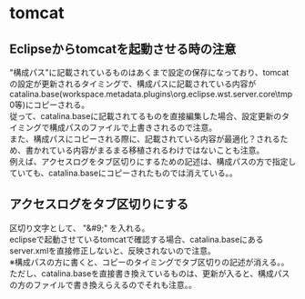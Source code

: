 # tomcat
## Eclipseからtomcatを起動させる時の注意
"構成パス"に記載されているものはあくまで設定の保存になっており、tomcatの設定が更新されるタイミングで、構成パスに記載されている内容がcatalina.base(workspace\.metadata\.plugins\org.eclipse.wst.server.core\tmp0等)にコピーされる。  
従って、catalina.baseに記載されてるものを直接編集した場合、設定更新のタイミングで構成パスのファイルで上書きされるので注意。  
また、構成パスにコピーされる際に、記載されている内容が最適化？されるため、書かれている内容がまるまる移植されるわけではないことも注意。  
例えば、アクセスログをタブ区切りにするための記述は、構成パスの方で指定していても、catalina.baseにコピーされたものでは消えている。。

## アクセスログをタブ区切りにする
区切り文字として、 "\&#9;" を入れる。  
eclipseで起動させているtomcatで確認する場合、catalina.baseにあるserver.xmlを直接修正しないと、反映されないので注意。  
※構成パスの方に書くと、コピーのタイミングでタブ区切りの記述が消える。。  
ただし、catalina.baseを直接書き換えているものは、更新が入ると、構成パスの方のファイルで書き換えらえるのでそれも注意。。  
